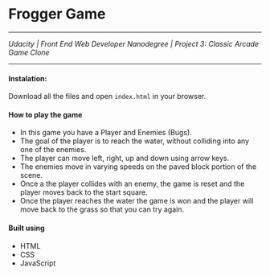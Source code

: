 # Frogger Game
***
*Udacity | Front End Web Developer Nanodegree | Project 3: Classic Arcade Game Clone*
***
#### Instalation:
Download all the files and open `index.html` in your browser.

#### How to play the game
- In this game you have a Player and Enemies (Bugs).
- The goal of the player is to reach the water, without colliding into any one of the enemies.
- The player can move left, right, up and down using arrow keys.
- The enemies move in varying speeds on the paved block portion of the scene.
- Once a the player collides with an enemy, the game is reset and the player moves back to the start square. 
- Once the player reaches the water the game is won and the player will move back to the grass so that you can try again.

#### Built using

- HTML
- CSS
- JavaScript
